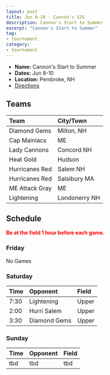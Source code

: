 ```yaml
---
layout: post
title: Jun 8-10 - Cannon's S2S
description: Cannon's Start to Summer
excerpt: "Cannon's Start to Summer"
tag:
- tournament
category:
- tournament
---
```

* **Name:** Cannon's Start to Summer
* **Dates:** Jun 8-10
* **Location:**  Pembroke, NH
* [Directions](https://seanmerrow.github.io/heatgold/fields/volunteers)

## Teams

|Team                        |City/Town        |
|:---------------------------|:----------------|
|Diamond Gems	               |Milton, NH       |	 
|Cap Mainiacs	               |ME               |	 
|Lady Cannons	               |Concord NH       |	 
|Heat Gold	                 |Hudson           |
|Hurricanes Red	             |Salem NH         | 
|Hurricanes Red	             |Salsibury MA     | 
|ME Attack Gray	             |ME               |
|Lightening                  |Londonerry NH    |


## Schedule
**<span style="color:red">Be at the field 1 hour before each game.</span>**

### Friday

No Games


### Saturday

| Time | Opponent         | Field | 
|:---  |:---              |:---     |
| 7:30  | Lightening      | Upper   |
| 2:00  | Hurri Salem     | Upper   |
| 3:30  | Diamond Gems    | Upper   |


### Sunday

| Time | Opponent | Field |
|:---  |:---      |:---   |
| tbd  | tbd      | tbd   |


